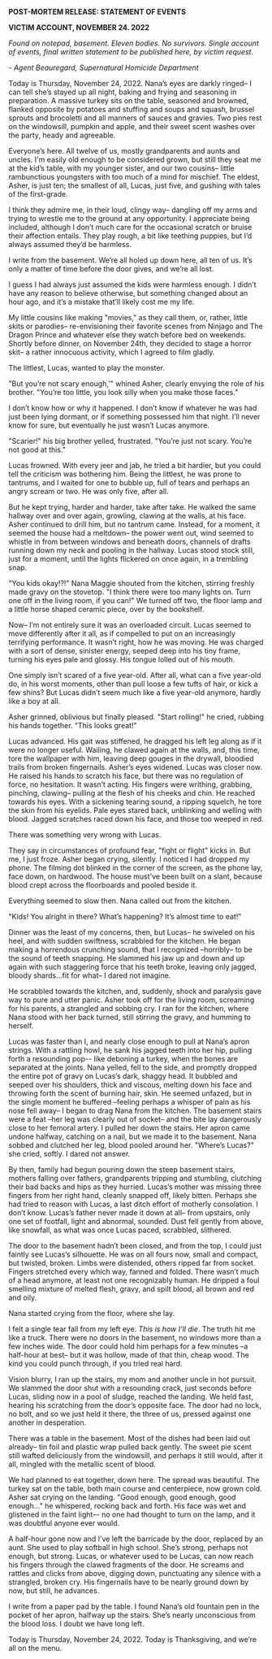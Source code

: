 **POST-MORTEM RELEASE: STATEMENT OF EVENTS**

**VICTIM ACCOUNT, NOVEMBER 24. 2022**

*Found on notepad, basement. Eleven bodies. No survivors. Single account of events, final written statement to be published here, by victim request.*

*- Agent Beauregard, Supernatural Homicide Department*

Today is Thursday, November 24, 2022. Nana’s eyes are darkly ringed– I can tell she’s stayed up all night, baking and frying and seasoning in preparation. A massive turkey sits on the table, seasoned and browned, flanked opposite by potatoes and stuffing and soups and squash, brussel sprouts and brocoletti and all manners of sauces and gravies. Two pies rest on the windowsill, pumpkin and apple, and their sweet scent washes over the party, heady and agreeable.

Everyone’s here. All twelve of us, mostly grandparents and aunts and uncles. I'm easily old enough to be considered grown, but still they seat me at the kid’s table, with my younger sister, and our two cousins– little rambunctious youngsters with too much of a mind for mischief. The eldest, Asher, is just ten; the smallest of all, Lucas, just five, and gushing with tales of the first-grade.

I think they admire me, in their loud, clingy way– dangling off my arms and trying to wrestle me to the ground at any opportunity. I appreciate being included, although I don’t much care for the occasional scratch or bruise their affection entails. They play rough, a bit like teething puppies, but I’d always assumed they’d be harmless.

I write from the basement. We’re all holed up down here, all ten of us. It’s only a matter of time before the door gives, and we’re all lost.

I guess I had always just assumed the kids were harmless enough. I didn’t have any reason to believe otherwise, but something changed about an hour ago, and it’s a mistake that’ll likely cost me my life.

My little cousins like making "movies," as they call them, or, rather, little skits or parodies– re-envisioning their favorite scenes from Ninjago and The Dragon Prince and whatever else they watch before bed on weekends. Shortly before dinner, on November 24th, they decided to stage a horror skit– a rather innocuous activity, which I agreed to film gladly.

The littlest, Lucas, wanted to play the monster.

"But you’re not scary enough,'" whined Asher, clearly envying the role of his brother. "You’re too little, you look silly when you make those faces."

I don’t know how or why it happened. I don’t know if whatever he was had just been lying dormant, or if something possessed him that night. I’ll never know for sure, but eventually he just wasn’t Lucas anymore.

"Scarier!" his big brother yelled, frustrated. "You’re just not scary. You’re not good at this."

Lucas frowned. With every jeer and jab, he tried a bit hardier, but you could tell the criticism was bothering him. Being the littlest, he was prone to tantrums, and I waited for one to bubble up, full of tears and perhaps an angry scream or two. He was only five, after all.

But he kept trying, harder and harder, take after take. He walked the same hallway over and over again, growling,  clawing at the walls, at his face. Asher continued to drill him, but no tantrum came. Instead, for a moment, it seemed the house had a meltdown– the power went out, wind seemed to whistle in from between windows and beneath doors, channels of drafts running down my neck and pooling in the hallway. Lucas stood stock still, just for a moment, until the lights flickered on once again, in a trembling snap.

"You kids okay!?!" Nana Maggie shouted from the kitchen, stirring freshly made gravy on the stovetop. "I think there were too many lights on. Turn one off in the living room, if you can!" We turned off two, the floor lamp and a little horse shaped ceramic piece, over by the bookshelf.

Now– I’m not entirely sure it was an overloaded circuit. Lucas seemed to move differently after it all, as if compelled to put on an increasingly terrifying performance. It wasn’t right, how he was moving. He was charged with a sort of dense, sinister energy, seeped deep into his tiny frame, turning his eyes pale and glossy. His tongue lolled out of his mouth.

One simply isn’t scared of a five year-old. After all, what can a five year-old do, in his worst moments, other than pull loose a few tufts of hair, or kick a few shins? But Lucas didn’t seem much like a five year-old anymore, hardly like a boy at all.

Asher grinned, oblivious but finally pleased. "Start rolling!" he cried, rubbing his hands together. "This looks great!"

Lucas advanced. His gait was stiffened, he dragged his left leg along as if it were no longer useful. Wailing, he clawed again at the walls, and, this time, tore the wallpaper with him, leaving deep gouges in the drywall, bloodied trails from broken fingernails. Asher’s eyes widened. Lucas was closer now. He raised his hands to scratch his face, but there was no regulation of force, no hesitation. It wasn’t acting. His fingers were writhing, grabbing, pinching, clawing– pulling at the flesh of his cheeks and chin. He reached towards his eyes. With a sickening tearing sound, a ripping squelch, he tore the skin from his eyelids. Pale eyes stared back, unblinking and welling with blood. Jagged scratches raced down his face, and those too weeped in red.

There was something very wrong with Lucas.

They say in circumstances of profound fear, "fight or flight" kicks in. But me, I just froze. Asher began crying, silently. I noticed I had dropped my phone. The filming dot blinked in the corner of the screen, as the phone lay, face down, on hardwood. The house must’ve been built on a slant, because blood crept across the floorboards and pooled beside it.

Everything seemed to slow then. Nana called out from the kitchen.

"Kids! You alright in there? What’s happening? It’s almost time to eat!"

Dinner was the least of my concerns, then, but Lucas– he swiveled on his heel, and with sudden swiftness, scrabbled for the kitchen. He began making a horrendous crunching sound, that I recognized –horribly– to be the sound of teeth snapping. He slammed his jaw up and down and up again with such staggering force that his teeth broke, leaving only jagged, bloody shards...fit for what– I dared not imagine.

He scrabbled towards the kitchen, and, suddenly, shock and paralysis gave way to pure and utter panic. Asher took off for the living room, screaming for his parents, a strangled and sobbing cry. I ran for the kitchen, where Nana stood with her back turned, still stirring the gravy, and humming to herself.

Lucas was faster than I, and nearly close enough to pull at Nana’s apron strings. With a rattling howl, he sank his jagged teeth into her hip, pulling forth a resounding pop-- like deboning a turkey, when the bones are separated at the joints. Nana yelled, fell to the side, and promptly dropped the entire pot of gravy on Lucas’s dark, shaggy head. It bubbled and seeped over his shoulders, thick and viscous, melting down his face and throwing forth the scent of burning hair, skin. He seemed unfazed, but in the single moment he buffered –feeling perhaps a whisper of pain as his nose fell away– I began to drag Nana from the kitchen. The basement stairs were a feat –her leg was clearly out of socket– and the bite lay dangerously close to her femoral artery. I pulled her down the stairs. Her apron came undone halfway, catching on a nail, but we made it to the basement. Nana sobbed and clutched her leg, blood pooled around her. "Where’s Lucas?" she cried, softly. I dared not answer.

By then, family had begun pouring down the steep basement stairs, mothers falling over fathers, grandparents tripping and stumbling, clutching their bad backs and hips as they hurried. Lucas’s mother was missing three fingers from her right hand, cleanly snapped off, likely bitten. Perhaps she had tried to reason with Lucas, a last ditch effort of motherly consolation. I don’t know. Lucas’s father never made it down at all– from upstairs, only one set of footfall, light and abnormal, sounded. Dust fell gently from above, like snowfall, as what was once Lucas paced, scrabbled, slithered.

The door to the basement hadn’t been closed, and from the top, I could just faintly see Lucas’s silhouette. He was on all fours now, small and compact, but twisted, broken. Limbs were distended, others ripped far from socket. Fingers stretched every which way, fanned and folded. There wasn’t much of a head anymore, at least not one recognizably human. He dripped a foul smelling mixture of melted flesh, gravy, and spilt blood, all brown and red and oily.

Nana started crying from the floor, where she lay.

I felt a single tear fall from my left eye. *This is how I’ll die*. The truth hit me like a truck. There were no doors in the basement, no windows more than a few inches wide. The door could hold him perhaps for a few minutes –a half-hour at best– but it was hollow, made of that thin, cheap wood. The kind you could punch through, if you tried real hard.

Vision blurry, I ran up the stairs, my mom and another uncle in hot pursuit. We slammed the door shut with a resounding crack, just seconds before Lucas, sliding now in a pool of sludge, reached the landing. We held fast, hearing his scratching from the door’s opposite face. The door had no lock, no bolt, and so we just held it there, the three of us, pressed against one another in desperation.

There was a table in the basement. Most of the dishes had been laid out already– tin foil and plastic wrap pulled back gently. The sweet pie scent still wafted deliciously from the windowsill, and perhaps it still would, after it all, mingled with the metallic scent of blood.

We had planned to eat together, down here. The spread was beautiful. The turkey sat on the table, both main course and centerpiece, now grown cold. Asher sat crying on the landing. "Good enough, good enough, good enough…" he whispered, rocking back and forth. His face was wet and glistened in the faint light–- no one had thought to turn on the lamp, and it was doubtful anyone ever would.

A half-hour gone now and I’ve left the barricade by the door, replaced by an aunt. She used to play softball in high school. She’s strong, perhaps not enough, but strong. Lucas, or whatever used to be Lucas, can now reach his fingers through the clawed fragments of the door. He screams and rattles and clicks from above, digging down, punctuating any silence with a strangled, broken cry. His fingernails have to be nearly ground down by now, but still, he advances.

I write from a paper pad by the table. I found Nana’s old fountain pen in the pocket of her apron, halfway up the stairs. She’s nearly unconscious from the blood loss. I doubt we have long left.

Today is Thursday, November 24, 2022. Today is Thanksgiving, and we’re all on the menu.
